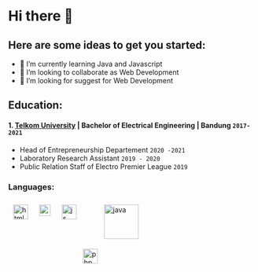 # Hi there 👋

## Here are some ideas to get you started:
- 🌱 I’m currently learning Java and Javascript
- 👯 I’m looking to collaborate as Web Development
- 🤔 I’m looking for suggest for Web Development

## Education:

#### 1. [Telkom University](https://telkomuniversity.ac.id/) | Bachelor of Electrical Engineering | Bandung `2017-2021`
   - Head of Entrepreneurship Departement `2020 -2021`
   - Laboratory Research Assistant `2019 - 2020`
   - Public Relation Staff of Electro Premier League `2019`
   
### Languages:

<img align="left" alt="html" width="30px" src="https://upload.wikimedia.org/wikipedia/commons/thumb/6/61/HTML5_logo_and_wordmark.svg/640px-HTML5_logo_and_wordmark.svg.png" style="padding:10px;" />

<img align="left" alt="css" width="23px" src="https://upload.wikimedia.org/wikipedia/commons/thumb/d/d5/CSS3_logo_and_wordmark.svg/640px-CSS3_logo_and_wordmark.svg.png" style="padding:10px;" />

<img align="left" alt="js" width="30px" src="https://upload.wikimedia.org/wikipedia/commons/thumb/b/ba/Javascript_badge.svg/640px-Javascript_badge.svg.png" style="padding:10px;" />

<img align="left" alt="php" width="30px" src="https://upload.wikimedia.org/wikipedia/commons/thumb/2/27/PHP-logo.svg/640px-PHP-logo.svg.png" style="padding-top:100px;" />

<img align="left" alt="java" width="70px" src="https://upload.wikimedia.org/wikipedia/commons/thumb/e/e6/Java_logo_2022.jpg/640px-Java_logo_2022.jpg" style="padding:10px;" />
